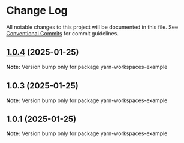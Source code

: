 # Change Log

All notable changes to this project will be documented in this file.
See [Conventional Commits](https://conventionalcommits.org) for commit guidelines.

## [1.0.4](https://github.com/reeturajbitcot/yarn-workspaces-example/compare/v1.0.3...v1.0.4) (2025-01-25)

**Note:** Version bump only for package yarn-workspaces-example





## 1.0.3 (2025-01-25)

**Note:** Version bump only for package yarn-workspaces-example





## 1.0.1 (2025-01-25)

**Note:** Version bump only for package yarn-workspaces-example
